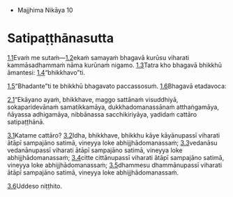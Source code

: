 - Majjhima Nikāya 10

# Satipaṭṭhānasutta

[1.1](https://suttacentral.net/mn10/pli/ms?lang=en&layout=plain&reference=none&notes=asterisk&highlight=false&script=latin#1.1 "SuttaCentral segment number")Evaṁ me sutaṁ—[1.2](https://suttacentral.net/mn10/pli/ms?lang=en&layout=plain&reference=none&notes=asterisk&highlight=false&script=latin#1.2 "SuttaCentral segment number")ekaṁ samayaṁ bhagavā kurūsu viharati kammāsadhammaṁ nāma kurūnaṁ nigamo. [1.3](https://suttacentral.net/mn10/pli/ms?lang=en&layout=plain&reference=none&notes=asterisk&highlight=false&script=latin#1.3 "SuttaCentral segment number")Tatra kho bhagavā bhikkhū āmantesi: [1.4](https://suttacentral.net/mn10/pli/ms?lang=en&layout=plain&reference=none&notes=asterisk&highlight=false&script=latin#1.4 "SuttaCentral segment number")“bhikkhavo”ti.

[1.5](https://suttacentral.net/mn10/pli/ms?lang=en&layout=plain&reference=none&notes=asterisk&highlight=false&script=latin#1.5 "SuttaCentral segment number")“Bhadante”ti te bhikkhū bhagavato paccassosuṁ. [1.6](https://suttacentral.net/mn10/pli/ms?lang=en&layout=plain&reference=none&notes=asterisk&highlight=false&script=latin#1.6 "SuttaCentral segment number")Bhagavā etadavoca:

[2.1](https://suttacentral.net/mn10/pli/ms?lang=en&layout=plain&reference=none&notes=asterisk&highlight=false&script=latin#2.1 "SuttaCentral segment number")“Ekāyano ayaṁ, bhikkhave, maggo sattānaṁ visuddhiyā, sokaparidevānaṁ samatikkamāya, dukkhadomanassānaṁ atthaṅgamāya, ñāyassa adhigamāya, nibbānassa sacchikiriyāya, yadidaṁ cattāro satipaṭṭhānā.

[3.1](https://suttacentral.net/mn10/pli/ms?lang=en&layout=plain&reference=none&notes=asterisk&highlight=false&script=latin#3.1 "SuttaCentral segment number")Katame cattāro? [3.2](https://suttacentral.net/mn10/pli/ms?lang=en&layout=plain&reference=none&notes=asterisk&highlight=false&script=latin#3.2 "SuttaCentral segment number")Idha, bhikkhave, bhikkhu kāye kāyānupassī viharati ātāpī sampajāno satimā, vineyya loke abhijjhādomanassaṁ; [3.3](https://suttacentral.net/mn10/pli/ms?lang=en&layout=plain&reference=none&notes=asterisk&highlight=false&script=latin#3.3 "SuttaCentral segment number")vedanāsu vedanānupassī viharati ātāpī sampajāno satimā, vineyya loke abhijjhādomanassaṁ; [3.4](https://suttacentral.net/mn10/pli/ms?lang=en&layout=plain&reference=none&notes=asterisk&highlight=false&script=latin#3.4 "SuttaCentral segment number")citte cittānupassī viharati ātāpī sampajāno satimā, vineyya loke abhijjhādomanassaṁ; [3.5](https://suttacentral.net/mn10/pli/ms?lang=en&layout=plain&reference=none&notes=asterisk&highlight=false&script=latin#3.5 "SuttaCentral segment number")dhammesu dhammānupassī viharati ātāpī sampajāno satimā, vineyya loke abhijjhādomanassaṁ.

[3.6](https://suttacentral.net/mn10/pli/ms?lang=en&layout=plain&reference=none&notes=asterisk&highlight=false&script=latin#3.6 "SuttaCentral segment number")Uddeso niṭṭhito.
